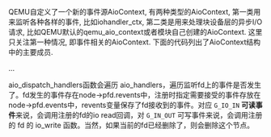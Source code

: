 
QEMU自定义了一个新的事件源AioContext, 有两种类型的AioContext, 第一类用来监听各种各样的事件, 比如iohandler_ctx, 第二类是用来处理块设备层的异步I/O请求, 比如QEMU默认的qemu_aio_context或者模块自己创建的AioContext. 这里只关注第一种情况, 即事件相关的AioContext. 下面的代码列出了AioContext结构中的主要成员.

...




aio_dispatch_handlers函数会遍历 aio_handlers，遍历监听fd上的事件是否发生了。fd发生的事件存在node->pfd.revents中，注册时指定需要接受的事件存放在node->pfd.events中，revents变量保存了fd接收到的事件。对应 `G_IO_IN` **可读事件**来说，会调用注册的fd的io read回调，对 `G_IN_OUT` 可写事件来说，会调用注册的 fd 的 io_write 函数。当然，如果当前的fd已经删除了，则会删除这个节点。

